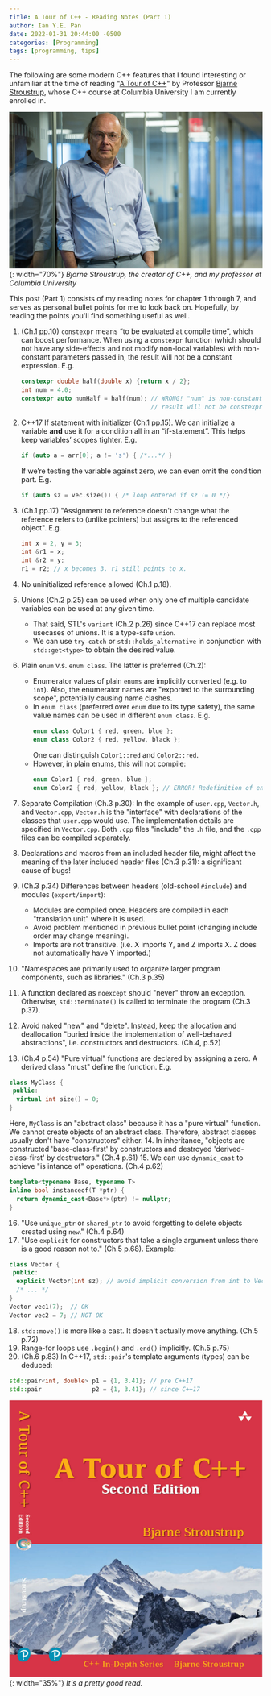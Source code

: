 ```yaml
---
title: A Tour of C++ - Reading Notes (Part 1)
author: Ian Y.E. Pan
date: 2022-01-31 20:44:00 -0500
categories: [Programming]
tags: [programming, tips]
---
```


The following are some modern C++ features that I found interesting or unfamiliar at the time of reading "[A Tour of C++](https://www.google.com/books/edition/_/UGtRtAEACAAJ?hl=en&sa=X&ved=2ahUKEwjRt8jLuN31AhWhZjUKHd2uC2sQre8FegQIFBAG)" by Professor [Bjarne Stroustrup](https://en.wikipedia.org/wiki/Bjarne_Stroustrup), whose C++ course at Columbia University I am currently enrolled in. 

![Bjarne](/images/bjarne.jpg){: width="70%"}
_Bjarne Stroustrup, the creator of C++, and my professor at Columbia University_

This post (Part 1) consists of my reading notes for chapter 1 through 7, and serves as personal bullet points for me to look back on. Hopefully, by reading the points you'll find something useful as well.

1. (Ch.1 pp.10) `constexpr` means “to be evaluated at compile time”, which can boost performance. When using a `constexpr` function (which should not have any side-effects and not modify non-local variables) with non-constant parameters passed in, the result will not be a constant expression. E.g.

   ```cpp
   constexpr double half(double x) {return x / 2};
   int num = 4.0;
   constexpr auto numHalf = half(num); // WRONG! "num" is non-constant, 
                                       // result will not be constexpr!
   ```
2. C++17 If statement with initializer (Ch.1 pp.15). We can initialize a variable **and** use it for a condition all in an “if-statement”. This helps keep variables’ scopes tighter. E.g.

   ```cpp
   if (auto a = arr[0]; a != 's') { /*...*/ }
   ```

   If we’re testing the variable against zero, we can even omit the condition part. E.g.

   ```cpp
   if (auto sz = vec.size()) { /* loop entered if sz != 0 */}
   ```

3. (Ch.1 pp.17) "Assignment to reference doesn't change what the reference refers to (unlike pointers) but assigns to the referenced object". E.g.
   ```cpp
   int x = 2, y = 3;
   int &r1 = x;
   int &r2 = y;
   r1 = r2; // x becomes 3. r1 still points to x.
   ```
4. No uninitialized reference allowed (Ch.1 p.18).
5. Unions (Ch.2 p.25) can be used when only one of multiple candidate variables can be used at any given time.
   - That said, STL's `variant` (Ch.2 p.26) since C++17 can replace most usecases of unions. It is a type-safe `union`.
   - We can use `try-catch` or `std::holds_alternative` in conjunction with `std::get<type>` to obtain the desired value.
6. Plain `enum` v.s. `enum class`. The latter is preferred (Ch.2):
   - Enumerator values of plain `enums` are implicitly converted (e.g. to `int`). Also, the enumerator names are "exported to the surrounding scope", potentially causing name clashes.
   - In `enum class` (preferred over `enum` due to its type safety), the same value names can be used in different `enum class`. E.g.
     ```cpp
     enum class Color1 { red, green, blue };
     enum class Color2 { red, yellow, black };
     ```
      One can distinguish `Color1::red` and `Color2::red`.
   - However, in plain enums, this will not compile:
     ```cpp
     enum Color1 { red, green, blue };
     enum Color2 { red, yellow, black }; // ERROR! Redefinition of enumerator 'red'.
     ```
7. Separate Compilation (Ch.3 p.30): In the example of `user.cpp`, `Vector.h`, and `Vector.cpp`, `Vector.h` is the "interface" with declarations of the classes that `user.cpp` would use. The implementation details are specified in `Vector.cpp`. Both `.cpp` files "include" the `.h` file, and the `.cpp` files can be compiled separately.
8. Declarations and macros from an included header file, might affect the meaning of the later included header files (Ch.3 p.31): a significant cause of bugs!
9. (Ch.3 p.34) Differences between headers (old-school `#include`) and modules (`export/import`):
   - Modules are compiled once. Headers are compiled in each "translation unit" where it is used.
   - Avoid problem mentioned in previous bullet point (changing include order may change meaning).
   - Imports are not transitive. (i.e. X imports Y, and Z imports X. Z does not automatically have Y imported.)
10. "Namespaces are primarily used to organize larger program components, such as libraries." (Ch.3 p.35)
11. A function declared as `noexcept` should "never" throw an exception. Otherwise, `std::terminate()` is called to terminate the program (Ch.3 p.37).
12. Avoid naked "new" and "delete". Instead, keep the allocation and deallocation "buried inside the implementation of well-behaved abstractions", i.e. constructors and destructors. (Ch.4, p.52)
13. (Ch.4 p.54) "Pure virtual" functions are declared by assigning a zero. A derived class "must" define the function. E.g.
```cpp
class MyClass {
 public:
  virtual int size() = 0;
}
```
   Here, `MyClass` is an "abstract class" because it has a "pure virtual" function. We cannot create objects of an abstract class. Therefore, abstract classes usually don't have "constructors" either.
14. In inheritance, "objects are constructed 'base-class-first' by constructors and destroyed 'derived-class-first' by destructors." (Ch.4 p.61)
15. We can use `dynamic_cast` to achieve "is intance of" operations. (Ch.4 p.62)
```cpp
template<typename Base, typename T>
inline bool instanceof(T *ptr) {
  return dynamic_cast<Base*>(ptr) != nullptr;
}
```
16. "Use `unique_ptr` or `shared_ptr` to avoid forgetting to delete objects created using `new`." (Ch.4 p.64)
17. "Use `explicit` for constructors that take a single argument unless there is a good reason not to." (Ch.5 p.68). Example:
```cpp
class Vector {
 public:
  explicit Vector(int sz); // avoid implicit conversion from int to Vector
  /* ... */
}
Vector vec1(7);  // OK
Vector vec2 = 7; // NOT OK
```
18. `std::move()` is more like a cast. It doesn't actually move anything. (Ch.5 p.72)
19. Range-for loops use `.begin()` and `.end()` implicitly. (Ch.5 p.75)
20. (Ch.6 p.83) In C++17, `std::pair`'s template arguments (types) can be deduced:
```cpp
std::pair<int, double> p1 = {1, 3.41}; // pre C++17
std::pair              p2 = {1, 3.41}; // since C++17
```

![A Tour of Cpp](/images/cpp-book.jpg){: width="35%"}
_It's a pretty good read._
